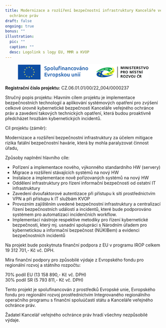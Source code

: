 ```yaml
---
title: Modernizace a rozšíření bezpečnostní infrastruktury Kanceláře veřejného
  ochránce práv
draft: false
ongoing: true
bonus: ""
illustration:
  pic: ""
  caption: ""
  desc: Logolink s logy EU, MMR a KVOP
---
```

<figure class="image">
<img src="fin_logo_kvop_eu-mmr-barevne-cj-web_publicita.png" alt="fin_logo_kvop_eu-mmr-barevne-cj-web_publicita.png"></figure>
<p>
<strong>Registrační číslo projektu:</strong>&nbsp;CZ.06.01.01/00/22_004/0000237</p>
<p>Stručný popis projektu: Hlavním cílem projektu je implementace bezpečnostních technologií a aplikování systémových opatření pro zvýšení celkové úrovně kybernetické bezpečnosti Kanceláře veřejného ochránce práv a zavedení takových technických opatření, která budou proaktivně předcházet hrozbám kybernetických incidentů.</p>
<p>Cíl projektu (záměr):</p>
<p>Modernizace a rozšíření bezpečnostní infrastruktury za účelem mitigace rizika fatální bezpečnostní havárie, která by mohla paralyzovat činnost úřadu,</p>
<p>Způsoby naplnění hlavního cíle:</p>
<ul>
<li>Pořízení&nbsp;a implementace&nbsp;nového, výkonného standardního HW (servery)</li>
<li>Migrace&nbsp;a rozšíření&nbsp;stávajících systémů na nový HW</li>
<li>Instalace&nbsp;a implementace nově pořizovaných systémů na nový HW</li>
<li>Oddělení&nbsp;infrastruktury pro řízení informační bezpečnosti od ostatní IT infrastruktury</li>
<li>Zavedení&nbsp;dvoufaktorové autentizace při přístupu k síti prostřednictvím VPN a při přístupu k IT službám KVOP</li>
<li>Provozním zajištěním uvedené bezpečnostní infrastruktury a centralizací řízení bezpečnostních událostí a incidentů, které bude podporováno systémem pro automatizaci incidenčních workflow.</li>
<li>Implementací nástroje respektive metodiky pro řízení kybernetické bezpečnosti, který mj. usnadní spolupráci s Národním úřadem pro kybernetickou a informační bezpečnost (NÚKIBem) a evidenci bezpečnostních incidentů</li></ul>
<p>Na projekt bude poskytnuta finanční podpora z&nbsp;EU v programu IROP celkem 19 312 701,- Kč vč. DPH.</p>
<p>Míra finanční podpory pro způsobilé výdaje z Evropského fondu pro regionální rozvoj a státního rozpočtu:</p>
<p>70% podíl EU (13 158 890,- Kč vč. DPH)&nbsp;
<br>30% podíl SR (5 793 811,- Kč vč. DPH)</p>
<p>Tento projekt je spolufinancován z&nbsp;prostředků Evropské unie, Evropského fondu pro regionální rozvoj prostřednictvím Integrovaného regionálního operačního programu s&nbsp;finanční spoluúčastí státu a&nbsp;Kanceláře veřejného ochránce práv.</p>
<p>Žadatel Kancelář veřejného ochránce práv hradí všechny nezpůsobilé výdaje.</p>
